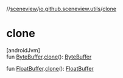 //[sceneview](../../index.md)/[io.github.sceneview.utils](index.md)/[clone](clone.md)

# clone

[androidJvm]\
fun [ByteBuffer](https://docs.oracle.com/javase/8/docs/api/java/nio/ByteBuffer.html).[clone](clone.md)(): [ByteBuffer](https://docs.oracle.com/javase/8/docs/api/java/nio/ByteBuffer.html)

fun [FloatBuffer](https://docs.oracle.com/javase/8/docs/api/java/nio/FloatBuffer.html).[clone](clone.md)(): [FloatBuffer](https://docs.oracle.com/javase/8/docs/api/java/nio/FloatBuffer.html)
